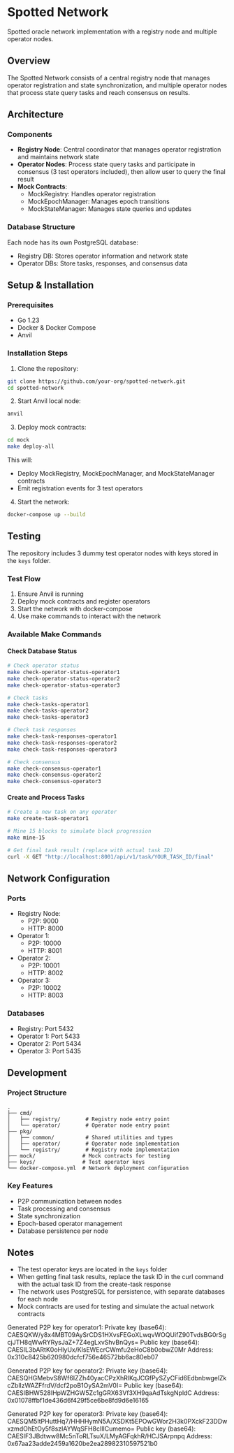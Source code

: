 # Spotted Network

Spotted oracle network implementation with a registry node and multiple operator nodes.

## Overview

The Spotted Network consists of a central registry node that manages operator registration and state synchronization, and multiple operator nodes that process state query tasks and reach consensus on results.

## Architecture

### Components

- **Registry Node**: Central coordinator that manages operator registration and maintains network state
- **Operator Nodes**: Process state query tasks and participate in consensus (3 test operators included), then allow user to query the final result
- **Mock Contracts**: 
  - MockRegistry: Handles operator registration
  - MockEpochManager: Manages epoch transitions
  - MockStateManager: Manages state queries and updates

### Database Structure

Each node has its own PostgreSQL database:
- Registry DB: Stores operator information and network state
- Operator DBs: Store tasks, responses, and consensus data

## Setup & Installation

### Prerequisites

- Go 1.23
- Docker & Docker Compose
- Anvil 

### Installation Steps

1. Clone the repository:
```bash
git clone https://github.com/your-org/spotted-network.git
cd spotted-network
```

2. Start Anvil local node:
```bash
anvil
```

3. Deploy mock contracts:
```bash
cd mock
make deploy-all
```
This will:
- Deploy MockRegistry, MockEpochManager, and MockStateManager contracts
- Emit registration events for 3 test operators

4. Start the network:
```bash
docker-compose up --build
```

## Testing

The repository includes 3 dummy test operator nodes with keys stored in the `keys` folder.

### Test Flow

1. Ensure Anvil is running
2. Deploy mock contracts and register operators
3. Start the network with docker-compose
4. Use make commands to interact with the network

### Available Make Commands

#### Check Database Status
```bash
# Check operator status
make check-operator-status-operator1
make check-operator-status-operator2
make check-operator-status-operator3

# Check tasks
make check-tasks-operator1
make check-tasks-operator2
make check-tasks-operator3

# Check task responses
make check-task-responses-operator1
make check-task-responses-operator2
make check-task-responses-operator3

# Check consensus
make check-consensus-operator1
make check-consensus-operator2
make check-consensus-operator3
```

#### Create and Process Tasks
```bash
# Create a new task on any operator
make create-task-operator1

# Mine 15 blocks to simulate block progression
make mine-15

# Get final task result (replace with actual task ID)
curl -X GET "http://localhost:8001/api/v1/task/YOUR_TASK_ID/final"
```

## Network Configuration

### Ports

- Registry Node: 
  - P2P: 9000
  - HTTP: 8000
- Operator 1:
  - P2P: 10000
  - HTTP: 8001
- Operator 2:
  - P2P: 10001
  - HTTP: 8002
- Operator 3:
  - P2P: 10002
  - HTTP: 8003

### Databases

- Registry: Port 5432
- Operator 1: Port 5433
- Operator 2: Port 5434
- Operator 3: Port 5435

## Development

### Project Structure

```
.
├── cmd/
│   ├── registry/        # Registry node entry point
│   └── operator/        # Operator node entry point
├── pkg/
│   ├── common/          # Shared utilities and types
│   ├── operator/        # Operator node implementation
│   └── registry/        # Registry node implementation
├── mock/               # Mock contracts for testing
├── keys/               # Test operator keys
└── docker-compose.yml  # Network deployment configuration
```

### Key Features

- P2P communication between nodes
- Task processing and consensus
- State synchronization
- Epoch-based operator management
- Database persistence per node

## Notes

- The test operator keys are located in the `keys` folder
- When getting final task results, replace the task ID in the curl command with the actual task ID from the create-task response
- The network uses PostgreSQL for persistence, with separate databases for each node
- Mock contracts are used for testing and simulate the actual network contracts

Generated P2P key for operator1:
  Private key (base64): CAESQKW/y8x4MBT09AySrCDS1HXvsFEGoXLwqvWOQUifZ90TvdsBG0rSgcjJTH8qWwRYRysJaZ+7Z4egLxvShvBnQys=
  Public key (base64): CAESIL3bARtK0oHIyUx/KlsEWEcrCWmfu2eHoC8b0obwZ0Mr
  Address: 0x310c8425b620980dcfcf756e46572bb6ac80eb07

Generated P2P key for operator2:
  Private key (base64): CAESQHGMebvS8Wf6IZZh40yacCPzXhRlKqJCGfPySZyCFid6EdbnbwgelZkcZbllzWAZFfrdV/dcf2poB1OySA2mV0I=
  Public key (base64): CAESIBHW528IHpWZHGW5Zc1gGRX63Vf3XH9qaAdTskgNpldC
  Address: 0x01078ffbf1de436d6f429f5ce6be8fd9d6e16165

Generated P2P key for operator3:
  Private key (base64): CAESQM5ltPHuttHq7/HHHHymN5A/XSDKt5EPOwGWor2H3k0PXckF23DDwxzmdOhEtOy5f8szIAYWqSFH8cIlICumemo=
  Public key (base64): CAESIF3JBdtww8Mc5nToRLTsuX/LMyAGFqkhR/HCJSArpnpq
  Address: 0x67aa23adde2459a1620be2ea28982310597521b0
